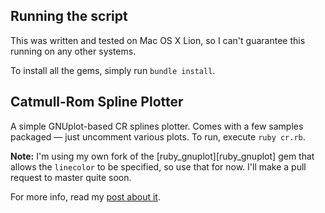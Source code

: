 ## Running the script

This was written and tested on Mac OS X Lion, so I can't guarantee this running
on any other systems.

To install all the gems, simply run `bundle install`.

## Catmull-Rom Spline Plotter

A simple GNUplot-based CR splines plotter. Comes with a few samples packaged —
just uncomment various plots. To run, execute `ruby cr.rb`.

__Note:__ I'm using my own fork of the [ruby_gnuplot][ruby_gnuplot] gem that
allows the `linecolor` to be specified, so use that for now. I'll make a pull
request to master quite soon.

For more info, read my [post about it][post].

[post]: http://gregory.goltsov.info/blog/fun-with-catmull-rom-splines-using-gnuplot-and-ruby

